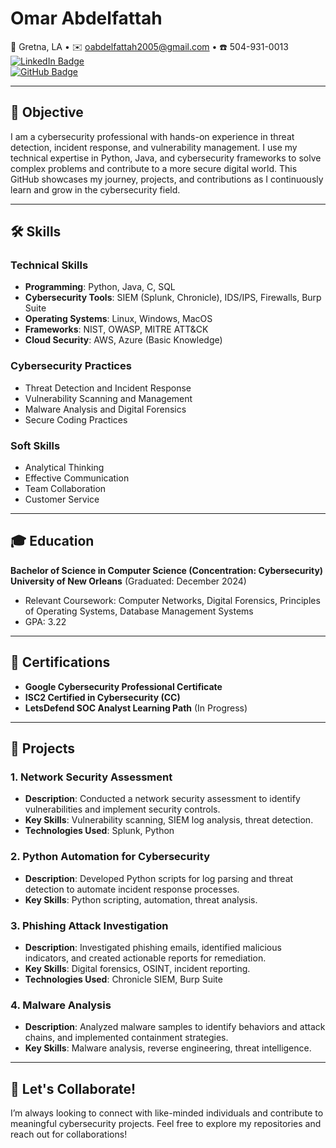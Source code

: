 # **Omar Abdelfattah**  
📍 Gretna, LA • ✉️ oabdelfattah2005@gmail.com • ☎️ 504-931-0013  
[![LinkedIn Badge](https://img.shields.io/badge/LinkedIn-Connect-blue?style=flat-square&logo=linkedin)](https://www.linkedin.com/in/omar-abdelfattah-93b1782b5)  
[![GitHub Badge](https://img.shields.io/badge/GitHub-Projects-lightgrey?style=flat-square&logo=github)](https://github.com/username)

---

## **🌟 Objective**  
I am a cybersecurity professional with hands-on experience in threat detection, incident response, and vulnerability management. I use my technical expertise in Python, Java, and cybersecurity frameworks to solve complex problems and contribute to a more secure digital world. This GitHub showcases my journey, projects, and contributions as I continuously learn and grow in the cybersecurity field.

---

## **🛠️ Skills**  
### **Technical Skills**  
- **Programming**: Python, Java, C, SQL  
- **Cybersecurity Tools**: SIEM (Splunk, Chronicle), IDS/IPS, Firewalls, Burp Suite  
- **Operating Systems**: Linux, Windows, MacOS  
- **Frameworks**: NIST, OWASP, MITRE ATT&CK  
- **Cloud Security**: AWS, Azure (Basic Knowledge)  

### **Cybersecurity Practices**  
- Threat Detection and Incident Response  
- Vulnerability Scanning and Management  
- Malware Analysis and Digital Forensics  
- Secure Coding Practices  

### **Soft Skills**  
- Analytical Thinking  
- Effective Communication  
- Team Collaboration  
- Customer Service  

---

## **🎓 Education**  
**Bachelor of Science in Computer Science (Concentration: Cybersecurity)**  
**University of New Orleans** (Graduated: December 2024)  
- Relevant Coursework: Computer Networks, Digital Forensics, Principles of Operating Systems, Database Management Systems  
- GPA: 3.22  

---

## **📜 Certifications**  
- **Google Cybersecurity Professional Certificate**  
- **ISC2 Certified in Cybersecurity (CC)**  
- **LetsDefend SOC Analyst Learning Path** (In Progress)  

---

## **📂 Projects**  

### **1. Network Security Assessment**  
- **Description**: Conducted a network security assessment to identify vulnerabilities and implement security controls.  
- **Key Skills**: Vulnerability scanning, SIEM log analysis, threat detection.  
- **Technologies Used**: Splunk, Python  

### **2. Python Automation for Cybersecurity**  
- **Description**: Developed Python scripts for log parsing and threat detection to automate incident response processes.  
- **Key Skills**: Python scripting, automation, threat analysis.  

### **3. Phishing Attack Investigation**  
- **Description**: Investigated phishing emails, identified malicious indicators, and created actionable reports for remediation.  
- **Key Skills**: Digital forensics, OSINT, incident reporting.  
- **Technologies Used**: Chronicle SIEM, Burp Suite  

### **4. Malware Analysis**  
- **Description**: Analyzed malware samples to identify behaviors and attack chains, and implemented containment strategies.  
- **Key Skills**: Malware analysis, reverse engineering, threat intelligence.  

---

## **🚀 Let's Collaborate!**  
I’m always looking to connect with like-minded individuals and contribute to meaningful cybersecurity projects. Feel free to explore my repositories and reach out for collaborations!  
